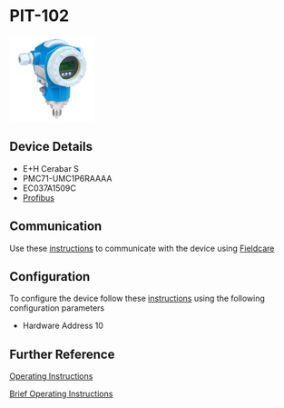 # PIT-102

![](../images/device_images/cerabar_s.jpg)

## Device Details
+ E+H Cerabar S
+ PMC71-UMC1P6RAAAA
+ EC037A1509C
+ [Profibus](../indexes/index_devices_profibus.md)

## Communication
Use these [instructions](../protocols/profibus/connection_run_1_HIPROM_192.168.1.14.md) to communicate with the device using [Fieldcare](../fieldcare/fieldcare.md)

## Configuration
To configure the device follow these [instructions](../commissioning_instructions/cerabar_s_profibus.md) using the following configuration parameters

+ Hardware Address 10

## Further Reference
[Operating Instructions](../manuals/cerabar_s_operating_profibus.pdf)

[Brief Operating Instructions](../manuals/cerabar_s_brief_profibus.pdf)
